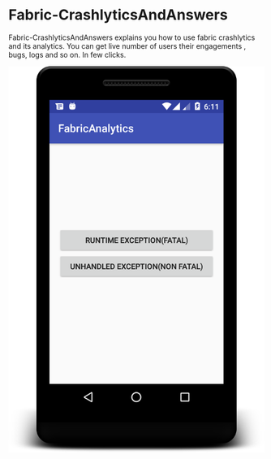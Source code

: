 # Fabric-CrashlyticsAndAnswers
Fabric-CrashlyticsAndAnswers explains you how to use fabric crashlytics and its analytics. You can get live number of users their engagements , bugs, logs and so on. In few clicks.


[![Watch the video](https://raw.githubusercontent.com/coderminion/Fabric-CrashlyticsAndAnswers/master/device-2017-08-03-181133.png)](https://www.youtube.com/watch?v=AH5Qtn1oGyk)
